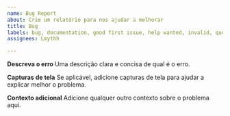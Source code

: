 ```yaml
---
name: Bug Report
about: Crie um relatório para nos ajudar a melhorar
title: Bug
labels: bug, documentation, good first issue, help wanted, invalid, question
assignees: Lmythh

---
```


**Descreva o erro**
Uma descrição clara e concisa de qual é o erro.

**Capturas de tela**
Se aplicável, adicione capturas de tela para ajudar a explicar melhor o problema.

**Contexto adicional**
Adicione qualquer outro contexto sobre o problema aqui.

